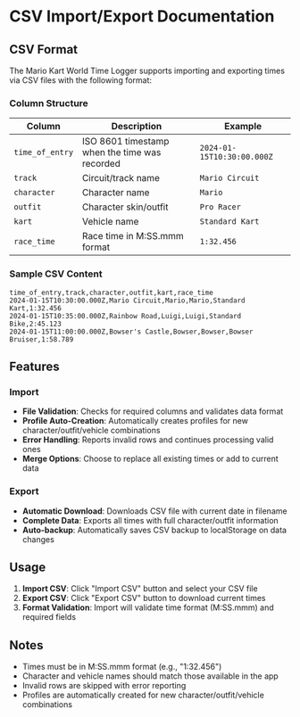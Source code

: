 # CSV Import/Export Documentation

## CSV Format

The Mario Kart World Time Logger supports importing and exporting times via CSV files with the following format:

### Column Structure

| Column | Description | Example |
|--------|-------------|---------|
| `time_of_entry` | ISO 8601 timestamp when the time was recorded | `2024-01-15T10:30:00.000Z` |
| `track` | Circuit/track name | `Mario Circuit` |
| `character` | Character name | `Mario` |
| `outfit` | Character skin/outfit | `Pro Racer` |
| `kart` | Vehicle name | `Standard Kart` |
| `race_time` | Race time in M:SS.mmm format | `1:32.456` |

### Sample CSV Content

```csv
time_of_entry,track,character,outfit,kart,race_time
2024-01-15T10:30:00.000Z,Mario Circuit,Mario,Mario,Standard Kart,1:32.456
2024-01-15T10:35:00.000Z,Rainbow Road,Luigi,Luigi,Standard Bike,2:45.123
2024-01-15T11:00:00.000Z,Bowser's Castle,Bowser,Bowser,Bowser Bruiser,1:58.789
```

## Features

### Import
- **File Validation**: Checks for required columns and validates data format
- **Profile Auto-Creation**: Automatically creates profiles for new character/outfit/vehicle combinations
- **Error Handling**: Reports invalid rows and continues processing valid ones
- **Merge Options**: Choose to replace all existing times or add to current data

### Export
- **Automatic Download**: Downloads CSV file with current date in filename
- **Complete Data**: Exports all times with full character/outfit information
- **Auto-backup**: Automatically saves CSV backup to localStorage on data changes

## Usage

1. **Import CSV**: Click "Import CSV" button and select your CSV file
2. **Export CSV**: Click "Export CSV" button to download current times
3. **Format Validation**: Import will validate time format (M:SS.mmm) and required fields

## Notes

- Times must be in M:SS.mmm format (e.g., "1:32.456")
- Character and vehicle names should match those available in the app
- Invalid rows are skipped with error reporting
- Profiles are automatically created for new character/outfit/vehicle combinations
